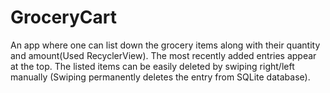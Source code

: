 # GroceryCart
An app where one can list down the grocery items along with their quantity and amount(Used RecyclerView). 
The most recently added entries appear at the top. 
The listed items can be easily deleted by swiping right/left manually
(Swiping permanently deletes the entry from SQLite database). 
